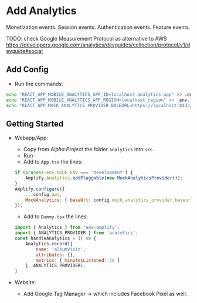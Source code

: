 # Add Analytics

Monetization events.
Session events.
Authentication events.
Feature events.

TODO: check Google Measurement Protocol as alternative to AWS https://developers.google.com/analytics/devguides/collection/protocol/v1/devguide#social

## Add Config
- Run the commands:
```bash
echo "REACT_APP_MOBILE_ANALYTICS_APP_ID=localhost-analytics-app" >> .env.local
echo "REACT_APP_MOBILE_ANALYTICS_APP_REGION=localhost_region" >> .env.local
echo "REACT_APP_MOCK_ANALYTICS_PROVIDER_BASEURL=https://localhost:8443/v1/apps/localhost-analytics-app" >> .env.local
```

## Getting Started

- Webapp/App:
    - Copy from *Alpha Project* the folder `analytics` into `src`.
    - Run 
    - Add to `App.tsx` the lines:
    ```javascript
    if (process.env.NODE_ENV === 'development') {
        Amplify.Analytics.addPluggable(new MockAnalyticsProvider());
    }
    Amplify.configure({
        ...config.aws,
        MockAnalytics: { baseUrl: config.mock_analytics_provider_baseurl }
    });
    ```
    - Add to `Dummy.tsx` the lines:
    ```javascript
    import { Analytics } from 'aws-amplify';
    import { ANALYTICS_PROVIDER } from 'analytics';
    const handleAnalytics = () => {
        Analytics.record({
            name: 'albumVisit', 
            attributes: {}, 
            metrics: { minutesListened: 30 }
        }, ANALYTICS_PROVIDER);
    }
    ```

- Website:
    - Add Google Tag Manager -> which includes Facebook Pixel as well.

